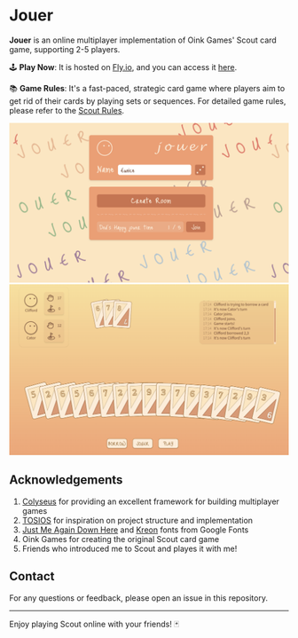 # Jouer

**Jouer** is an online multiplayer implementation of Oink Games' Scout card game, supporting 2-5 players.

🕹️ **Play Now**: It is hosted on [Fly.io](https://fly.io/), and you can access it [here](https://jouer.fly.dev/).

📚 **Game Rules**: It's a fast-paced, strategic card game where players aim to get rid of their cards by playing sets or sequences. For detailed game rules, please refer to the [Scout Rules](https://www.officialgamerules.org/card-games/scout).

![](./screenshots/home.png)
![](./screenshots/playing.png)

## Acknowledgements

1. [Colyseus](https://www.colyseus.io/) for providing an excellent framework for building multiplayer games
2. [TOSIOS](https://github.com/halftheopposite/TOSIOS/) for inspiration on project structure and implementation
3. [Just Me Again Down Here](https://fonts.google.com/specimen/Just+Me+Again+Down+Here) and [Kreon](https://fonts.google.com/specimen/Kreon) fonts from Google Fonts
4. Oink Games for creating the original Scout card game
5. Friends who introduced me to Scout and playes it with me!

## Contact

For any questions or feedback, please open an issue in this repository.

---

Enjoy playing Scout online with your friends! 🃏
